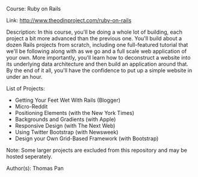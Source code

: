 Course: Ruby on Rails

Link: http://www.theodinproject.com/ruby-on-rails

Description: In this course, you'll be doing a whole lot of building, each project a bit more advanced than the previous one. You'll build about a dozen Rails projects from scratch, including one full-featured tutorial that we'll be following along with as we go and a full scale web application of your own. More importantly, you'll learn how to deconstruct a website into its underlying data architecture and then build an application around that. By the end of it all, you'll have the confidence to put up a simple website in under an hour.

List of Projects:
* Getting Your Feet Wet With Rails (Blogger)
* Micro-Reddit
* Positioning Elements (with the New York Times)
* Backgrounds and Gradients (with Apple)
* Responsive Design (with The Next Web)
* Using Twitter Bootstrap (with Newsweek)
* Design your Own Grid-Based Framework (with Bootstrap)

Note: Some larger projects are excluded from this repository and may be hosted seperately. 

Author(s): Thomas Pan